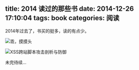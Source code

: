 ﻿title: 2014 读过的那些书
date: 2014-12-26 17:10:04
tags: book
categories: 阅读
---
2014年过去了，书买的挺多，读的有点少。


![乖，摸摸头](http://img10.360buyimg.com/n1/jfs/t319/15/589155098/637993/bcbb005f/541a47d9Nb42044be.jpg)


![XSS跨站脚本攻击剖析与防御](http://img10.360buyimg.com/n1/g15/M01/16/1C/rBEhWFKLGfQIAAAAAAR9URNPyqMAAFrUgE4ZGMABH1p783.jpg)

未完待续...